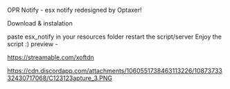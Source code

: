 OPR Notify - esx notify redesigned by Optaxer!

Download & instalation

paste esx_notify in your resources folder
restart the script/server
Enjoy the script :)
preview -

https://streamable.com/xoftdn

https://cdn.discordapp.com/attachments/1060551738463113226/1087373332430717068/C123123apture_3.PNG 
